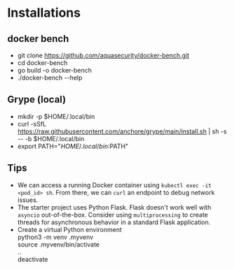 # Installations  
## docker bench
* git clone https://github.com/aquasecurity/docker-bench.git
* cd docker-bench 
* go build -o docker-bench 
* ./docker-bench --help 

## Grype (local)
* mkdir -p $HOME/.local/bin
* curl -sSfL https://raw.githubusercontent.com/anchore/grype/main/install.sh | sh -s -- -b $HOME/.local/bin
* export PATH="$HOME/.local/bin:$PATH"



## Tips
* We can access a running Docker container using `kubectl exec -it <pod_id> sh`. From there, we can `curl` an endpoint to debug network issues.
* The starter project uses Python Flask. Flask doesn't work well with `asyncio` out-of-the-box. Consider using `multiprocessing` to create threads for asynchronous behavior in a standard Flask application.
* Create a virtual Python environment  
python3 -m venv .myvenv  
source .myvenv/bin/activate  
..  
deactivate